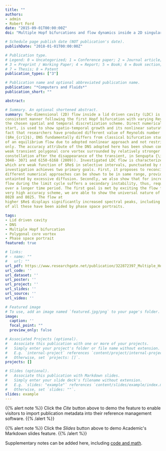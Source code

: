 ```yaml
---
title: ""
authors:
- admin
- Robert Ford
date: "2015-09-01T00:00:00Z"
doi: "Multiple Hopf bifurcations and flow dynamics inside a 2D singular lid driven cavity"

# Schedule page publish date (NOT publication's date).
publishDate: "2018-01-01T00:00:00Z"

# Publication type.
# Legend: 0 = Uncategorized; 1 = Conference paper; 2 = Journal article;
# 3 = Preprint / Working Paper; 4 = Report; 5 = Book; 6 = Book section;
# 7 = Thesis; 8 = Patent
publication_types: ["3"]

# Publication name and optional abbreviated publication name.
publication: "*Computers and Fluids*"
publication_short: ""

abstract:

# Summary. An optional shortened abstract.
summary: Two-dimensional (2D) flow inside a lid driven cavity (LDC) is shown to display multi-modal behavior in a
consistent manner following the first Hopf bifurcation with varying Reynolds numbers ($Re$), depending upon
the chosen spatial and temporal discretization scheme. Direct numerical simulation (DNS) following impulsive
start, is used to show spatio-temporal growth and its nonlinear saturation of disturbance growth. Despite the
fact that researchers have produced different value of Reynolds number when first Hopf bifurcation occurs
($Re_{cr1}$), DNS fundamentally differs from classical bifurcation studies involving global instability study
of an equilibrium flow due to adopted nonlinear approach and not restricting the analysis to temporal instability
only. The accuracy attribute of the DNS adopted here has been shown conclusively earlier via demonstration of a
weak transient polygonal core vortex surrounded by relatively stronger gyrating vortices, which appear as a
constellation after the disappearance of the transient, in Sengupta {\it et al.} (J. Comput. Phys., {\bf 228},
3048- 3071 and 6150-6168 (2009)). Investigated LDC flow is characterized by multiple time scales at any $Re$,
which are weak function of $Re$ in selective intervals, punctuated by multiple bifurcations. The present
investigation achieves two primary goals. First, it proposes to reconcile that $Re_{cr1}$ obtained by
different numerical approaches can be shown to be in same range, provided the equilibrium flow obtained is of good quality,
untainted by excessive diffusion. Secondly, we also show that for increasing $Re$ following the first Hopf bifurcation, the
flow during the limit cycle suffers a secondary instability, thus, requiring computation of the flow field
over a longer time period. The first goal is met by exciting the flow field with a pulsating vortex inside the LDC for a
very high accuracy scheme, we are able to show the universal nature of the primary bifurcation for $Re$ in the range between
8020 and 8025. The flow at
higher $Re$ displays significantly increased spectral peaks, including broad-band spectrum and the understanding
of all these have been aided by phase space portraits.

tags:
- Lid driven cavity
- DNS
- Multiple Hopf bifurcation
- Polygonal core vortex
- Phase space portrait
featured: true

# links:
# - name: ""
#   url: ""
url_pdf: https://www.researchgate.net/publication/322872397_Multiple_Hopf_bifurcations_and_flow_dynamics_inside_a_2D_singular_lid_driven_cavity
url_code: ''
url_dataset: ''
url_poster: ''
url_project: ''
url_slides: ''
url_source: ''
url_video: ''

# Featured image
# To use, add an image named `featured.jpg/png` to your page's folder.
image:
  caption: ''
  focal_point: ""
  preview_only: false

# Associated Projects (optional).
#   Associate this publication with one or more of your projects.
#   Simply enter your project's folder or file name without extension.
#   E.g. `internal-project` references `content/project/internal-project/index.md`.
#   Otherwise, set `projects: []`.
projects: []

# Slides (optional).
#   Associate this publication with Markdown slides.
#   Simply enter your slide deck's filename without extension.
#   E.g. `slides: "example"` references `content/slides/example/index.md`.
#   Otherwise, set `slides: ""`.
slides: example
---
```


{{% alert note %}}
Click the *Cite* button above to demo the feature to enable visitors to import publication metadata into their reference management software.
{{% /alert %}}

{{% alert note %}}
Click the *Slides* button above to demo Academic's Markdown slides feature.
{{% /alert %}}

Supplementary notes can be added here, including [code and math](https://sourcethemes.com/academic/docs/writing-markdown-latex/).
